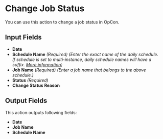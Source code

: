 # Change Job Status

You can use this action to change a job status in OpCon.

## Input Fields

- **Date**
- **Schedule Name** *(Required)* *(Enter the exact name of the daily schedule. If schedule is set to multi-instance, daily schedule names will have a suffix. [More information](https://help.smatechnologies.com/opcon/core/operations/schedule-names#multi-instance-schedules))*
- **Job Name** *(Required)* *(Enter a job name that belongs to the above schedule.)*
- **Status** *(Required)*
- **Change Status Reason**

## Output Fields

This action outputs following fields:

- **Date**
- **Job Name**
- **Schedule Name**
